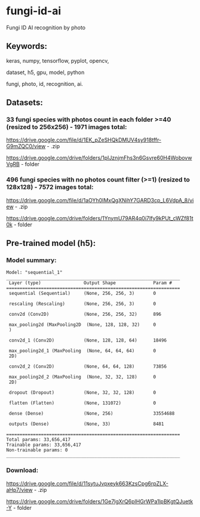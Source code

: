 # fungi-id-ai
Fungi ID AI recognition by photo

## Keywords:
keras, numpy, tensorflow, pyplot, opencv,

dataset, h5, gpu, model, python

fungi, photo, id, recognition, ai.


## Datasets:

### 33 fungi species with photos count in each folder >=40 (resized to 256x256) - 1971 images total:


https://drive.google.com/file/d/1EK_pZeSHQkDMUV4sy918tffr-G9mZQC0/view - .zip

https://drive.google.com/drive/folders/1pIJznjmFhs3n6Gsvre60H4WobovwVgRB - folder 

### 496 fungi species with no photos count filter (>=1) (resized to 128x128) - 7572 images total:

https://drive.google.com/file/d/1aOYh0IMxQgXNihY7GARD3cp_L6VdpA_8/view - .zip

https://drive.google.com/drive/folders/1YnymU79AR4q0i7Ify9kPUt_cWZf81t0k - folder 

## Pre-trained model (h5):

### Model summary:
```
Model: "sequential_1"
_________________________________________________________________
 Layer (type)                Output Shape              Param #   
=================================================================
 sequential (Sequential)     (None, 256, 256, 3)       0         
                                                                 
 rescaling (Rescaling)       (None, 256, 256, 3)       0         
                                                                 
 conv2d (Conv2D)             (None, 256, 256, 32)      896       
                                                                 
 max_pooling2d (MaxPooling2D  (None, 128, 128, 32)     0         
 )                                                               
                                                                 
 conv2d_1 (Conv2D)           (None, 128, 128, 64)      18496     
                                                                 
 max_pooling2d_1 (MaxPooling  (None, 64, 64, 64)       0         
 2D)                                                             
                                                                 
 conv2d_2 (Conv2D)           (None, 64, 64, 128)       73856     
                                                                 
 max_pooling2d_2 (MaxPooling  (None, 32, 32, 128)      0         
 2D)                                                             
                                                                 
 dropout (Dropout)           (None, 32, 32, 128)       0         
                                                                 
 flatten (Flatten)           (None, 131072)            0         
                                                                 
 dense (Dense)               (None, 256)               33554688  
                                                                 
 outputs (Dense)             (None, 33)                8481      
                                                                 
=================================================================
Total params: 33,656,417
Trainable params: 33,656,417
Non-trainable params: 0
_________________________________________________________________
```

### Download:

https://drive.google.com/file/d/11sytuJvpxeyk663KzsCpg6rpZLX-aHp7/view - .zip

https://drive.google.com/drive/folders/1Ge7lgXrQ6pIHGrWPa1lpBKgtQJuetk-Y - folder 
